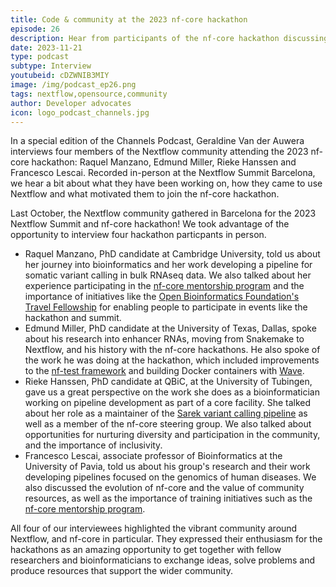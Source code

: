```yaml
---
title: Code & community at the 2023 nf-core hackathon
episode: 26
description: Hear from participants of the nf-core hackathon discussing their work and the value of community
date: 2023-11-21
type: podcast
subtype: Interview
youtubeid: cDZWNIB3MIY
image: /img/podcast_ep26.png
tags: nextflow,opensource,community
author: Developer advocates
icon: logo_podcast_channels.jpg
---
```


In a special edition of the Channels Podcast, Geraldine Van der Auwera interviews four members of the Nextflow community attending the 2023 nf-core hackathon: Raquel Manzano, Edmund Miller, Rieke Hanssen and Francesco Lescai. Recorded in-person at the Nextflow Summit Barcelona, we hear a bit about what they have been working on, how they came to use Nextflow and what motivated them to join the nf-core hackathon.

<!-- end-archive-description -->

Last October, the Nextflow community gathered in Barcelona for the 2023 Nextflow Summit and nf-core hackathon! We took advantage of the opportunity to interview four hackathon particpants in person.

- Raquel Manzano, PhD candidate at Cambridge University, told us about her journey into bioinformatics and her work developing a pipeline for somatic variant calling in bulk RNAseq data. We also talked about her experience participating in the [nf-core mentorship program](https://nf-co.re/mentorships) and the importance of initiatives like the [Open Bioinformatics Foundation's Travel Fellowship](https://www.open-bio.org/category/travel-fellowship/) for enabling people to participate in events like the hackathon and summit.
- Edmund Miller, PhD candidate at the University of Texas, Dallas, spoke about his research into enhancer RNAs, moving from Snakemake to Nextflow, and his history with the nf-core hackathons. He also spoke of the work he was doing at the hackathon, which included improvements to the [nf-test framework](https://code.askimed.com/nf-test/) and building Docker containers with [Wave](https://seqera.io/wave/).
- Rieke Hanssen, PhD candidate at QBiC, at the University of Tubingen, gave us a great perspective on the work she does as a bioinformatician working on pipeline development as part of a core facility. She talked about her role as a maintainer of the [Sarek variant calling pipeline](https://github.com/nf-core/sarek) as well as a member of the nf-core steering group. We also talked about opportunities for nurturing diversity and participation in the community, and the importance of inclusivity.
- Francesco Lescai, associate professor of Bioinformatics at the University of Pavia, told us about his group's research and their work developing pipelines focused on the genomics of human diseases. We also discussed the evolution of nf-core and the value of community resources, as well as the importance of training initiatives such as the [nf-core mentorship program](https://nf-co.re/mentorships).

All four of our interviewees highlighted the vibrant community around Nextflow, and nf-core in particular. They expressed their enthusiasm for the hackathons as an amazing opportunity to get together with fellow researchers and bioinformaticians to exchange ideas, solve problems and produce resources that support the wider community.
